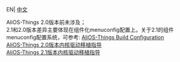 EN| [中文](AliOS-Things内核驱动移植指导) 

AliOS-Things 2.0版本前未涉及；  
2.1和2.0版本差异主要体现在组件化menuconfig配置上。关于2.1的组件menuconfig配置系统，可参考:
[AliOS-Things Build Configuration](AliOS-Things-Build-Configuration)    
[AliOS-Things 2.0版本内核驱动移植指导](AliOS-Things内核驱动移植指导V2.0)    
[AliOS-Things 2.1版本内核驱动移植指导](AliOS-Things内核驱动移植指导V2.1)    
